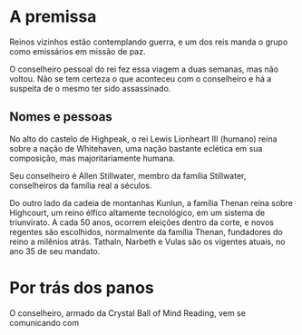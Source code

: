 # A premissa

Reinos vizinhos estão contemplando guerra, e um dos reis manda o grupo como emissários em missão de paz.

O conselheiro pessoal do rei fez essa viagem a duas semanas, mas não voltou. Não se tem certeza o que aconteceu com o conselheiro e há a suspeita de o mesmo ter sido assassinado.

## Nomes e pessoas

No alto do castelo de Highpeak, o rei Lewis Lionheart III (humano) reina sobre a nação de Whitehaven, uma nação bastante eclética em sua composição, mas majoritariamente humana.

Seu conselheiro é Allen Stillwater, membro da família Stillwater, conselheiros da família real a séculos.

Do outro lado da cadeia de montanhas Kunlun, a família Thenan reina sobre Highcourt, um reino élfico altamente tecnológico, em um sistema de triunvirato. 
A cada 50 anos, ocorrem eleições dentro da corte, e novos regentes são escolhidos, normalmente da família Thenan, fundadores do reino a milênios atrás.
Tathaln, Narbeth e Vulas são os vigentes atuais, no ano 35 de seu mandato.

# Por trás dos panos

O conselheiro, armado da Crystal Ball of Mind Reading, vem se comunicando com

